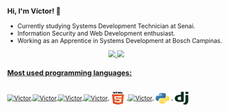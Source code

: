 ### Hi, I'm Víctor! 👋

- Currently studying Systems Development Technician at Senai.
- Information Security and Web Development enthusiast.
- Working as an Apprentice in Systems Development at Bosch Campinas.

<div align="center">
  <a href="https://github.com/eduardo-victor">
  <img height="140em" margin-right="20px" src="https://github-readme-stats.vercel.app/api?username=eduardo-victor&show_icons=true&theme=dark&include_all_commits=true&count_private=true"/>
  <img height="140em" src="https://github-readme-stats.vercel.app/api/top-langs/?username=eduardo-victor&layout=compact&langs_count=7&theme=dark"/>
</div>
  
### Most used programming languages: 
  
 <div style="display: inline_block"><br>
  <img align="center" alt="Victor" height="30" width="40" src="https://cdn.jsdelivr.net/gh/devicons/devicon/icons/java/java-original-wordmark.svg" />
  <img align="center" alt="Victor" height="30" width="40" src="https://cdn.jsdelivr.net/gh/devicons/devicon/icons/javascript/javascript-original.svg" />
  <img align="center" alt="Victor" height="30" width="40" src="https://cdn.jsdelivr.net/gh/devicons/devicon/icons/vuejs/vuejs-original-wordmark.svg" /> 
  <img align="center" alt="Victor" height="30" width="40" src="https://cdn.jsdelivr.net/gh/devicons/devicon/icons/react/react-original-wordmark.svg" /> 
  <img align="center" alt="Victor" height="30" width="40" src="https://github.com/devicons/devicon/blob/v2.15.1/icons/html5/html5-original-wordmark.svg" /> 
  <img align="center" alt="Victor" height="30" width="40" src="https://cdn.jsdelivr.net/gh/devicons/devicon/icons/css3/css3-original-wordmark.svg" />
  <img align="center" alt="Rafa-Python" height="30" width="40" src="https://raw.githubusercontent.com/devicons/devicon/master/icons/python/python-original.svg">
  <img align="center" alt="Victor" height="30" width="40" src="https://github.com/devicons/devicon/blob/v2.15.1/icons/django/django-plain.svg" />
</div>


